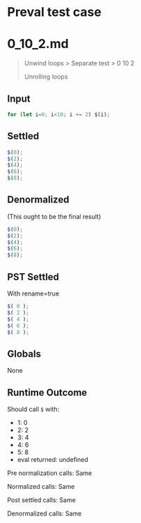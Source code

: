 # Preval test case

# 0_10_2.md

> Unwind loops > Separate test > 0 10 2
>
> Unrolling loops

## Input

`````js filename=intro
for (let i=0; i<10; i += 2) $(i);
`````


## Settled


`````js filename=intro
$(0);
$(2);
$(4);
$(6);
$(8);
`````


## Denormalized
(This ought to be the final result)

`````js filename=intro
$(0);
$(2);
$(4);
$(6);
$(8);
`````


## PST Settled
With rename=true

`````js filename=intro
$( 0 );
$( 2 );
$( 4 );
$( 6 );
$( 8 );
`````


## Globals


None


## Runtime Outcome


Should call `$` with:
 - 1: 0
 - 2: 2
 - 3: 4
 - 4: 6
 - 5: 8
 - eval returned: undefined

Pre normalization calls: Same

Normalized calls: Same

Post settled calls: Same

Denormalized calls: Same
